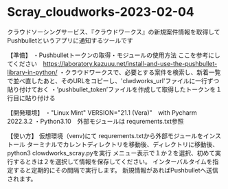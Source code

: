 # Scray_cloudworks-2023-02-04
クラウドソーシングサービス、『クラウドワークス』の新規案件情報を取得してPushbulletというアプリに通知するツールです

【準備】
・Pushbulletトークンの取得・モジュールの使用方法
    ここを参考にしてください　https://laboratory.kazuuu.net/install-and-use-the-pushbullet-library-in-python/
・クラウドワークスで、必要とする案件を検索し、新着一覧で並べ直したあと、そのURLをコピーし、'clwdworks_url'ファイルに一行ずつ貼り付けておく
・’pushbullet_token’ファイルを作成して取得したトークンを１行目に貼り付ける

【開発環境】
  ・"Linux Mint" VERSION="21.1 (Vera)"　with Pycharm 2022.3.2
  ・Python3.10　外部モジュールは requrements.txt参照
 
 【使い方】
 仮想環境（venv)にて requrements.txtから外部モジュールをインストール
 ターミナルでカレントディレクトリを移動後、ディレクトリに移動後、python3 clowdworks_scray.pyを実行
 メニュー表示で１か２を選択、初めて実行するときは２を選択して情報を保存してください。
 インターバルタイムを指定すると定期的にその間隔で実行します。
 新規情報があればPushbulletへ送信されます。
 
 
